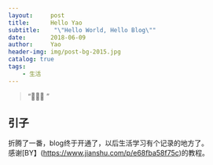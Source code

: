 ```yaml
---
layout:     post
title:      Hello Yao
subtitle:    "\"Hello World, Hello Blog\""
date:       2018-06-09
author:     Yao
header-img: img/post-bg-2015.jpg
catalog: true
tags:
    - 生活
---
```


> “🙉🙉🙉 ”


## 引子  

折腾了一番，blog终于开通了，以后生活学习有个记录的地方了。  
感谢[BY】(https://www.jianshu.com/p/e68fba58f75c)的教程。


